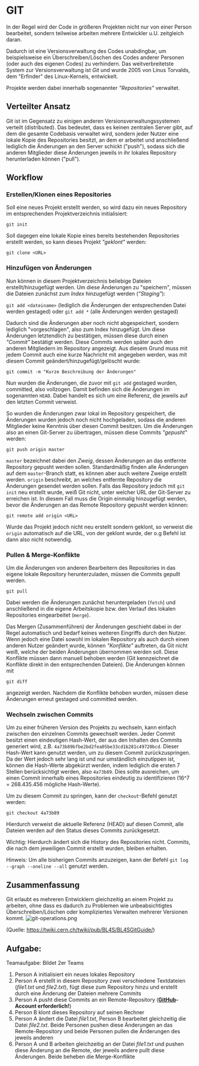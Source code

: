 # GIT

In der Regel wird der Code in größeren Projekten nicht nur von einer Person bearbeitet, sondern teilweise arbeiten mehrere Entwickler u.U. zeitgleich daran.

Dadurch ist eine Versionsverwaltung des Codes unabdingbar, um beispielsweise ein Überschreiben/Löschen des Codes anderer Personen (oder auch des eigenen Codes) zu verhindern.
Das weitverbreitetste System zur Versionsverwaltung ist *Git* und wurde 2005 von Linus Torvalds, dem "Erfinder" des Linux-Kernels, entwickelt.

Projekte werden dabei innerhalb sogenannter *"Repositories"* verwaltet.

## Verteilter Ansatz
Git ist im Gegensatz zu einigen anderen Versionsverwaltungssystemen verteilt (distributed). Das bedeutet, dass es keinen zentralen Server gibt, auf dem die gesamte Codebasis verwaltet wird, sondern jeder Nutzer eine lokale Kopie des Repositories besitzt, an dem er arbeitet und anschließend lediglich die Änderungen an den Server schickt ("push"), sodass sich die anderen Mitglieder diese Änderungen jeweils in ihr lokales Repository herunterladen können ("pull").


## Workflow

### Erstellen/Klonen eines Repositories
Soll eine neues Projekt erstellt werden, so wird dazu ein neues Repository im entsprechenden Projektverzeichnis initialisiert:

`git init`

Soll dagegen eine lokale Kopie eines bereits bestehenden Repositories erstellt werden, so kann dieses Projekt *"geklont"* werden:

`git clone <URL>`

### Hinzufügen von Änderungen

Nun können in diesem Projektverzeichnis beliebige Dateien erstellt/hinzugefügt werden. Um diese Änderungen zu "speichern", müssen die Dateien zunächst zum *Index* hinzugefügt werden (*"Staging"*):

`git add <dateiname>` (lediglich die Änderungen der entsprechenden Datei werden gestaged)
oder
`git add *` (alle Änderungen werden gestaged)


Dadurch sind die Änderungen aber noch nicht abgespeichert, sondern lediglich "vorgeschlagen", also zum Index hinzugefügt. Um diese Änderungen letztendlich zu bestätigen, müssen diese durch einen *"Commit"* bestätigt werden. Diese Commits werden später auch den anderen Mitgliedern im Repository angezeigt. Aus diesem Grund muss mit jedem Commit auch eine kurze Nachricht mit angegeben werden, was mit diesem Commit geändert/hinzugefügt/gelöscht wurde:

`git commit -m "Kurze Beschreibung der Änderungen"`

Nun wurden die Änderungen, die zuvor mit `git add` gestaged wurden, committed, also vollzogen. Damit befinden sich die Änderungen im sogenannten `HEAD`. Dabei handelt es sich um eine Referenz, die jeweils auf den letzten Commit verweist.

So wurden die Änderungen zwar lokal im Repository gespeichert, die Änderungen wurden jedoch noch nicht hochgeladen, sodass die anderen Mitglieder keine Kenntnis über diesen Commit besitzen. Um die Änderungen also an einen Git-Server zu übertragen, müssen diese Commits *"gepusht"* werden:

`git push origin master`

`master` bezeichnet dabei den *Zweig*, dessen Änderungen an das entfernte Repository gepusht werden sollen. Standardmäßig finden alle Änderungen auf dem `master`-Branch statt, es können aber auch weitere Zweige erstellt werden. `origin` beschreibt, an welches entfernte Repository die Änderungen gesendet werden sollen. Falls das Repository jedoch mit `git init` neu erstellt wurde, weiß Git nicht, unter welcher URL der Git-Server zu erreichen ist. In diesem Fall muss die Origin einmalig hinzugefügt werden, bevor die Änderungen an das Remote Repository gepusht werden können:

`git remote add origin <URL>`

Wurde das Projekt jedoch nicht neu erstellt sondern geklont, so verweist die `origin` automatisch auf die URL, von der geklont wurde, der o.g Befehl ist dann also nicht notwendig.

### Pullen & Merge-Konflikte

Um die Änderungen von anderen Bearbeitern des Repositories in das eigene lokale Repository herunterzuladen, müssen die Commits gepullt werden.

`git pull`

Dabei werden die Änderungen zunächst heruntergeladen (`fetch`) und anschließend in die eigene Arbeitskopie bzw. den Verlauf des lokalen Repositories eingearbeitet (`merge`).

Das Mergen (Zusammenführen) der Änderungen geschieht dabei in der Regel automatisch und bedarf keines weiteren Eingriffs durch den Nutzer.
Wenn jedoch eine Datei sowohl im lokalen Repository als auch durch einen anderen Nutzer geändert wurde, können *"Konflikte"* auftreten, da Git nicht weiß, welche der beiden Änderungen übernommen werden soll. Diese Konflikte müssen dann manuell behoben werden (Git kennzeichnet die Konflikte direkt in den entsprechenden Dateien). Die Änderungen können mit

`git diff`

angezeigt werden. Nachdem die Konflikte behoben wurden, müssen diese Änderungen erneut gestaged und committed werden.

### Wechseln zwischen Commits

Um zu einer früheren Version des Projekts zu wechseln, kann einfach zwischen den einzelnen Commits gewechselt werden. Jeder Commit besitzt einen eindeutigen Hash-Wert, der aus den Inhalten des Commits generiert wird, z.B. `4a73b89bfbe2bd2fea05be33cd1b281c49720bcd`. Dieser Hash-Wert kann genutzt werden, um zu diesem Commit zurückzuspringen. Da der Wert jedoch sehr lang ist und nur umständlich einzutippen ist, können die Hash-Werte abgekürzt werden, indem lediglich die ersten 7 Stellen berücksichtigt werden, also `4a73b89`. Dies sollte ausreichen, um einen Commit innerhalb eines Repositories eindeutig zu identifizieren (16^7 = 268.435.456 mögliche Hash-Werte).

Um zu diesem Commit zu springen, kann der `checkout`-Befehl genutzt werden:

`git checkout 4a73b89`

Hierdurch verweist die aktuelle Referenz (HEAD) auf diesen Commit, alle Dateien werden auf den Status dieses Commits zurückgesetzt.

Wichtig: Hierdurch ändert sich die History des Repositories nicht. Commits, die nach dem jeweiligen Commit erstellt wurden, bleiben erhalten.

Hinweis: Um alle bisherigen Commits anzuzeigen, kann der Befehl `git log --graph --oneline --all` genutzt werden.

## Zusammenfassung

Git erlaubt es mehreren Entwicklern gleichzeitig an einem Projekt zu arbeiten, ohne dass es dadurch zu Problemen wie unbeabsichtigtes Überschreiben/Löschen oder kompliziertes Verwalten mehrerer Versionen kommt.
![git-operations.png](https://twiki.cern.ch/twiki/pub/BL4S/BL4SGitGuide/git-operations.png)

(Quelle: https://twiki.cern.ch/twiki/pub/BL4S/BL4SGitGuide/)


## Aufgabe:

Teamaufgabe: Bildet 2er Teams

1. Person A initialisiert ein neues lokales Repository
2. Person A erstellt in diesem Repository zwei verschiedene Textdateien (*file1.txt* und *file2.txt*), fügt diese zum Repository hinzu und erstellt durch eine Änderung der Dateien mehrere Commits
3. Person A pusht diese Commits an ein Remote-Repository (**[GitHub](https://git.daimler.com/)-Account erforderlich!**)
4. Person B klont dieses Repository auf seinen Rechner
5. Person A ändert die Datei *file1.txt*, Person B bearbeitet gleichzeitig die Datei *file2.txt*. Beide Personen pushen diese Änderungen an das Remote-Repository und beide Personen pullen die Änderungen des jeweils anderen
6. Person A und B arbeiten gleichzeitig an der Datei *file1.txt* und pushen diese Änderung an die Remote, der jeweils andere pullt diese Änderungen. Beide beheben die Merge-Konflikte
